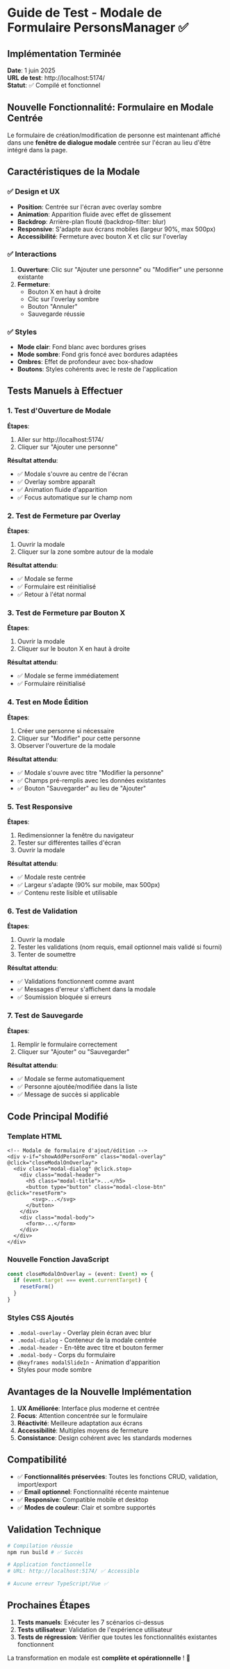 # Guide de Test - Modale de Formulaire PersonsManager ✅

## Implémentation Terminée

**Date**: 1 juin 2025  
**URL de test**: http://localhost:5174/  
**Statut**: ✅ Compilé et fonctionnel

## Nouvelle Fonctionnalité: Formulaire en Modale Centrée

Le formulaire de création/modification de personne est maintenant affiché dans une **fenêtre de
dialogue modale** centrée sur l'écran au lieu d'être intégré dans la page.

## Caractéristiques de la Modale

### ✅ Design et UX

- **Position**: Centrée sur l'écran avec overlay sombre
- **Animation**: Apparition fluide avec effet de glissement
- **Backdrop**: Arrière-plan flouté (backdrop-filter: blur)
- **Responsive**: S'adapte aux écrans mobiles (largeur 90%, max 500px)
- **Accessibilité**: Fermeture avec bouton X et clic sur l'overlay

### ✅ Interactions

1. **Ouverture**: Clic sur "Ajouter une personne" ou "Modifier" une personne existante
2. **Fermeture**:
   - Bouton X en haut à droite
   - Clic sur l'overlay sombre
   - Bouton "Annuler"
   - Sauvegarde réussie

### ✅ Styles

- **Mode clair**: Fond blanc avec bordures grises
- **Mode sombre**: Fond gris foncé avec bordures adaptées
- **Ombres**: Effet de profondeur avec box-shadow
- **Boutons**: Styles cohérents avec le reste de l'application

## Tests Manuels à Effectuer

### 1. Test d'Ouverture de Modale

**Étapes**:

1. Aller sur http://localhost:5174/
2. Cliquer sur "Ajouter une personne"

**Résultat attendu**:

- ✅ Modale s'ouvre au centre de l'écran
- ✅ Overlay sombre apparaît
- ✅ Animation fluide d'apparition
- ✅ Focus automatique sur le champ nom

### 2. Test de Fermeture par Overlay

**Étapes**:

1. Ouvrir la modale
2. Cliquer sur la zone sombre autour de la modale

**Résultat attendu**:

- ✅ Modale se ferme
- ✅ Formulaire est réinitialisé
- ✅ Retour à l'état normal

### 3. Test de Fermeture par Bouton X

**Étapes**:

1. Ouvrir la modale
2. Cliquer sur le bouton X en haut à droite

**Résultat attendu**:

- ✅ Modale se ferme immédiatement
- ✅ Formulaire réinitialisé

### 4. Test en Mode Édition

**Étapes**:

1. Créer une personne si nécessaire
2. Cliquer sur "Modifier" pour cette personne
3. Observer l'ouverture de la modale

**Résultat attendu**:

- ✅ Modale s'ouvre avec titre "Modifier la personne"
- ✅ Champs pré-remplis avec les données existantes
- ✅ Bouton "Sauvegarder" au lieu de "Ajouter"

### 5. Test Responsive

**Étapes**:

1. Redimensionner la fenêtre du navigateur
2. Tester sur différentes tailles d'écran
3. Ouvrir la modale

**Résultat attendu**:

- ✅ Modale reste centrée
- ✅ Largeur s'adapte (90% sur mobile, max 500px)
- ✅ Contenu reste lisible et utilisable

### 6. Test de Validation

**Étapes**:

1. Ouvrir la modale
2. Tester les validations (nom requis, email optionnel mais validé si fourni)
3. Tenter de soumettre

**Résultat attendu**:

- ✅ Validations fonctionnent comme avant
- ✅ Messages d'erreur s'affichent dans la modale
- ✅ Soumission bloquée si erreurs

### 7. Test de Sauvegarde

**Étapes**:

1. Remplir le formulaire correctement
2. Cliquer sur "Ajouter" ou "Sauvegarder"

**Résultat attendu**:

- ✅ Modale se ferme automatiquement
- ✅ Personne ajoutée/modifiée dans la liste
- ✅ Message de succès si applicable

## Code Principal Modifié

### Template HTML

```vue
<!-- Modale de formulaire d'ajout/édition -->
<div v-if="showAddPersonForm" class="modal-overlay" @click="closeModalOnOverlay">
  <div class="modal-dialog" @click.stop>
    <div class="modal-header">
      <h5 class="modal-title">...</h5>
      <button type="button" class="modal-close-btn" @click="resetForm">
        <svg>...</svg>
      </button>
    </div>
    <div class="modal-body">
      <form>...</form>
    </div>
  </div>
</div>
```

### Nouvelle Fonction JavaScript

```typescript
const closeModalOnOverlay = (event: Event) => {
  if (event.target === event.currentTarget) {
    resetForm()
  }
}
```

### Styles CSS Ajoutés

- `.modal-overlay` - Overlay plein écran avec blur
- `.modal-dialog` - Conteneur de la modale centrée
- `.modal-header` - En-tête avec titre et bouton fermer
- `.modal-body` - Corps du formulaire
- `@keyframes modalSlideIn` - Animation d'apparition
- Styles pour mode sombre

## Avantages de la Nouvelle Implémentation

1. **UX Améliorée**: Interface plus moderne et centrée
2. **Focus**: Attention concentrée sur le formulaire
3. **Réactivité**: Meilleure adaptation aux écrans
4. **Accessibilité**: Multiples moyens de fermeture
5. **Consistance**: Design cohérent avec les standards modernes

## Compatibilité

- ✅ **Fonctionnalités préservées**: Toutes les fonctions CRUD, validation, import/export
- ✅ **Email optionnel**: Fonctionnalité récente maintenue
- ✅ **Responsive**: Compatible mobile et desktop
- ✅ **Modes de couleur**: Clair et sombre supportés

## Validation Technique

```bash
# Compilation réussie
npm run build # ✅ Succès

# Application fonctionnelle
# URL: http://localhost:5174/ ✅ Accessible

# Aucune erreur TypeScript/Vue ✅
```

## Prochaines Étapes

1. **Tests manuels**: Exécuter les 7 scénarios ci-dessus
2. **Tests utilisateur**: Validation de l'expérience utilisateur
3. **Tests de régression**: Vérifier que toutes les fonctionnalités existantes fonctionnent

La transformation en modale est **complète et opérationnelle** ! 🎉
